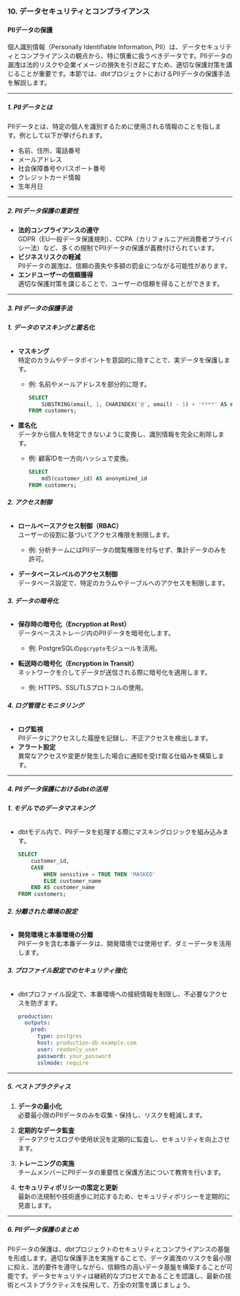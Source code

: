 ### 10. データセキュリティとコンプライアンス

#### PIIデータの保護

個人識別情報（Personally Identifiable Information, PII）は、データセキュリティとコンプライアンスの観点から、特に慎重に扱うべきデータです。PIIデータの漏洩は法的リスクや企業イメージの損失を引き起こすため、適切な保護対策を講じることが重要です。本節では、dbtプロジェクトにおけるPIIデータの保護手法を解説します。

---

##### 1. **PIIデータとは**
PIIデータとは、特定の個人を識別するために使用される情報のことを指します。例として以下が挙げられます。
- 名前、住所、電話番号
- メールアドレス
- 社会保障番号やパスポート番号
- クレジットカード情報
- 生年月日

---

##### 2. **PIIデータ保護の重要性**
- **法的コンプライアンスの遵守**  
  GDPR（EU一般データ保護規則）、CCPA（カリフォルニア州消費者プライバシー法）など、多くの規制でPIIデータの保護が義務付けられています。
- **ビジネスリスクの軽減**  
  PIIデータの漏洩は、信頼の喪失や多額の罰金につながる可能性があります。
- **エンドユーザーの信頼獲得**  
  適切な保護対策を講じることで、ユーザーの信頼を得ることができます。

---

##### 3. **PIIデータの保護手法**

###### **1. データのマスキングと匿名化**
- **マスキング**  
  特定のカラムやデータポイントを意図的に隠すことで、実データを保護します。
  - 例: 名前やメールアドレスを部分的に隠す。
    ```sql
    SELECT
        SUBSTRING(email, 1, CHARINDEX('@', email) - 1) + '****' AS masked_email
    FROM customers;
    ```

- **匿名化**  
  データから個人を特定できないように変換し、識別情報を完全に削除します。
  - 例: 顧客IDを一方向ハッシュで変換。
    ```sql
    SELECT
        md5(customer_id) AS anonymized_id
    FROM customers;
    ```

###### **2. アクセス制御**
- **ロールベースアクセス制御（RBAC）**  
  ユーザーの役割に基づいてアクセス権限を制限します。
  - 例: 分析チームにはPIIデータの閲覧権限を付与せず、集計データのみを許可。

- **データベースレベルのアクセス制御**  
  データベース設定で、特定のカラムやテーブルへのアクセスを制限します。

###### **3. データの暗号化**
- **保存時の暗号化（Encryption at Rest）**  
  データベースストレージ内のPIIデータを暗号化します。
  - 例: PostgreSQLの`pgcrypto`モジュールを活用。

- **転送時の暗号化（Encryption in Transit）**  
  ネットワークを介してデータが送信される際に暗号化を適用します。
  - 例: HTTPS、SSL/TLSプロトコルの使用。

###### **4. ログ管理とモニタリング**
- **ログ監視**  
  PIIデータにアクセスした履歴を記録し、不正アクセスを検出します。
- **アラート設定**  
  異常なアクセスや変更が発生した場合に通知を受け取る仕組みを構築します。

---

##### 4. **PIIデータ保護におけるdbtの活用**

###### **1. モデルでのデータマスキング**
- dbtモデル内で、PIIデータを処理する際にマスキングロジックを組み込みます。
  ```sql
  SELECT
      customer_id,
      CASE
          WHEN sensitive = TRUE THEN 'MASKED'
          ELSE customer_name
      END AS customer_name
  FROM customers;
  ```

###### **2. 分離された環境の設定**
- **開発環境と本番環境の分離**  
  PIIデータを含む本番データは、開発環境では使用せず、ダミーデータを活用します。

###### **3. プロファイル設定でのセキュリティ強化**
- dbtプロファイル設定で、本番環境への接続情報を制限し、不必要なアクセスを防ぎます。
  ```yaml
  production:
    outputs:
      prod:
        type: postgres
        host: production-db.example.com
        user: readonly_user
        password: your_password
        sslmode: require
  ```

---

##### 5. **ベストプラクティス**
1. **データの最小化**  
   必要最小限のPIIデータのみを収集・保持し、リスクを軽減します。

2. **定期的なデータ監査**  
   データアクセスログや使用状況を定期的に監査し、セキュリティを向上させます。

3. **トレーニングの実施**  
   チームメンバーにPIIデータの重要性と保護方法について教育を行います。

4. **セキュリティポリシーの策定と更新**  
   最新の法規制や技術進歩に対応するため、セキュリティポリシーを定期的に見直します。

---

##### 6. **PIIデータ保護のまとめ**
PIIデータの保護は、dbtプロジェクトのセキュリティとコンプライアンスの基盤を形成します。適切な保護手法を実施することで、データ漏洩のリスクを最小限に抑え、法的要件を遵守しながら、信頼性の高いデータ基盤を構築することが可能です。データセキュリティは継続的なプロセスであることを認識し、最新の技術とベストプラクティスを採用して、万全の対策を講じましょう。